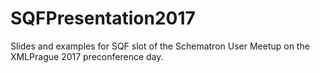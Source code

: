 # SQFPresentation2017
Slides and examples for SQF slot of the Schematron User Meetup on the XMLPrague 2017 preconference day.
